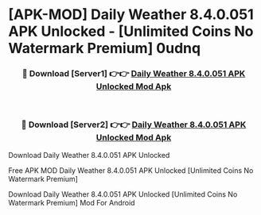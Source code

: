 # [APK-MOD] Daily Weather 8.4.0.051 APK Unlocked - [Unlimited Coins No Watermark Premium] 0udnq



<div align="center">
<h3>🔴 Download [Server1] 👉👉 <a href="https://momento.my/?title=Daily_Weather_8.4.0.051_APK_Unlocked">Daily Weather 8.4.0.051 APK Unlocked Mod Apk</a></h3><br>

<h3>🔴 Download [Server2] 👉👉 <a href="https://momento.my/?title=Daily_Weather_8.4.0.051_APK_Unlocked">Daily Weather 8.4.0.051 APK Unlocked Mod Apk</a></h3>
</div>



Download Daily Weather 8.4.0.051 APK Unlocked 

Free APK MOD Daily Weather 8.4.0.051 APK Unlocked [Unlimited Coins No Watermark Premium]

Download Daily Weather 8.4.0.051 APK Unlocked [Unlimited Coins No Watermark Premium] Mod For Android
